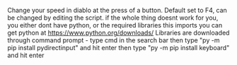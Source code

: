 Change your speed in diablo at the press of a button. Default set to F4, can be changed by editing the script.
if the whole thing doesnt work for you, you either dont have python, or the required libraries this imports
you can get python at https://www.python.org/downloads/
Libraries are downloaded through command prompt - type cmd in the search bar
then type "py -m pip install pydirectinput" and hit enter
then type "py -m pip install keyboard" and hit enter
